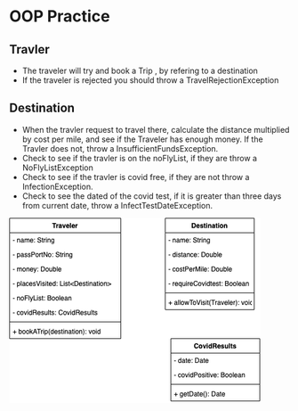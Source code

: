 # OOP Practice

## Travler
* The traveler will try and book a Trip ,  by refering to a destination
* If the traveler is rejected you should throw a TravelRejectionException

## Destination
* When the travler request to travel there, calculate the distance multiplied by cost per mile, and see if the Traveler has enough money. If the Travler does not, throw a InsufficientFundsException.
* Check to see if the travler is on the noFlyList, if they are throw a NoFlyListException
* Check to see if the travler is covid free, if they are not throw a InfectionException.
* Check to see the dated of the covid test, if it is greater than three days from current date, throw a InfectTestDateException.


![Image](img.png)